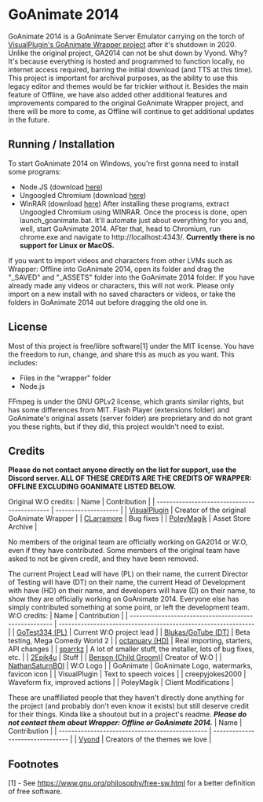 # GoAnimate 2014
GoAnimate 2014 is a GoAnimate Server Emulator carrying on the torch of [VisualPlugin's GoAnimate Wrapper project](https://github.com/GoAnimate-Wrapper) after it's shutdown in 2020. Unlike the original project, GA2014 can not be shut down by Vyond. Why? It's because everything is hosted and programmed to function locally, no internet access required, barring the initial download (and TTS at this time). This project is important for archival purposes, as the ability to use this legacy editor and themes would be far trickier without it. Besides the main feature of Offline, we have also added other additional features and improvements compared to the original GoAnimate Wrapper project, and there will be more to come, as Offline will continue to get additional updates in the future.


## Running / Installation
To start GoAnimate 2014 on Windows, you're first gonna need to install some programs:
  - Node.JS (download [here](https://nodejs.org/dist/v20.2.0/node-v20.2.0-x64.msi))
  - Ungoogled Chromium (download [here](https://github.com/Wyse-/ungoogled-chromium-binaries/releases/download/67.0.3396.87-3/ungoogled-chromium_67.0.3396.87-3_windows.zip))
  - WinRAR (download [here](https://www.win-rar.com/postdownload.html?&L=0))
  After installing these programs, extract Ungoogled Chromium using WINRAR. Once the process is done, open launch_goanimate.bat. It'll automate just about everything for you and, well, start GoAnimate 2014. AFter that, head to Chromium, run chrome.exe and navigate to http://localhost:4343/. **Currently there is no support for Linux or MacOS.**

If you want to import videos and characters from other LVMs such as Wrapper: Offline into GoAnimate 2014, open its folder and drag the "_SAVED" and "_ASSETS" folder into the GoAnimate 2014 folder. If you have already made any videos or characters, this will not work. Please only import on a new install with no saved characters or videos, or take the folders in GoAnimate 2014 out before dragging the old one in.

## License
Most of this project is free/libre software[1] under the MIT license. You have the freedom to run, change, and share this as much as you want.
This includes:
  - Files in the "wrapper" folder
  - Node.js

FFmpeg is under the GNU GPLv2 license, which grants similar rights, but has some differences from MIT. Flash Player (extensions folder) and GoAnimate's original assets (server folder) are proprietary and do not grant you these rights, but if they did, this project wouldn't need to exist.

## Credits
**Please do not contact anyone directly on the list for support, use the Discord server. ALL OF THESE CREDITS ARE THE CREDITS OF WRAPPER: OFFLINE EXCLUDING GOANIMATE LISTED BELOW.**

Original W:O credits:
| Name                                         | Contribution         |
| -------------------------------------------- | -------------------- |
| [VisualPlugin](https://github.com/Windows81) | Creator of the original GoAnimate Wrapper    |
| [CLarramore](https://github.com/CLarramore)  | Bug fixes            |
| [PoleyMagik](https://github.com/PoleyMagik)  | Asset Store Archive  |

No members of the original team are officially working on GA2014 or W:O, even if they have contributed. Some members of the original team have asked to not be given credit, and they have been removed.

The current Project Lead will have (PL) on their name, the current Director of Testing will have (DT) on their name, the current Head of Development with have (HD) on their name, and developers will have (D) on their name, to show they are officially working on GoAnimate 2014. Everyone else has simply contributed something at some point, or left the development team.
W:O credits:
| Name                                                  | Contribution                                                   |
| ----------------------------------------------------- | -------------------------------------------------------------- |
| [GoTest334 (PL)](https://github.com/GoTest334)        | Current W:O project lead                                       |
| [Blukas/GoTube (DT)](https://github.com/theBlukas)    | Beta testing, Mega Comedy World 2                              |
| [octanuary (HD)](https://github.com/octanuary)        | Real importing, starters, API changes                          |
| [sparrkz](https://github.com/sparrkzz)                | A lot of smaller stuff, the installer, lots of bug fixes, etc. |
| [2Epik4u](https://github.com/2Epik4u)                 | Stuff                                                          |
| [Benson (Child Groom)](https://github.com/watchbenson)| Creator of W:O                                                 |
| [NathanSaturnBOI](https://github.com/NathanSaturnBOI) | W:O Logo                                                       |
| GoAnimate                                             | GoAnimate Logo, watermarks, favicon icon                       |
| VisualPlugin                                          | Text to speech voices                                          |
| creepyjokes2000                                       | Waveform fix, improved actions                                 |
| PoleyMagik                                            | Client Modifications                                           |

These are unaffiliated people that they haven't directly done anything for the project (and probably don't even know it exists) but still deserve credit for their things. Kinda like a shoutout but in a project's readme. ***Please do not contact them about Wrapper: Offline or GoAnimate 2014.***
| Name                                            | Contribution                     |
| ----------------------------------------------- | -------------------------------- |
| [Vyond](https://vyond.com)                      | Creators of the themes we love   |

## Footnotes
[1] - See <https://www.gnu.org/philosophy/free-sw.html> for a better definition of free software.
